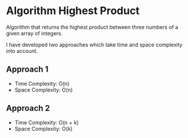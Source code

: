 # Algorithm Highest Product

Algorithm that returns the highest product between three numbers of a given array of integers. 

I have developed two approaches which take time and space complexity into account.

## Approach 1

- Time Complexity: O(n)
- Space Complexity: O(n)


## Approach 2

- Time Complexity: O(n + k)
- Space Complexity: O(k)
